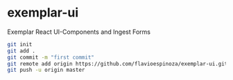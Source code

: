 # exemplar-ui
Exemplar React UI-Components and Ingest Forms


```bash
git init
git add .
git commit -m "first commit"
git remote add origin https://github.com/flavioespinoza/exemplar-ui.git
git push -u origin master
```
